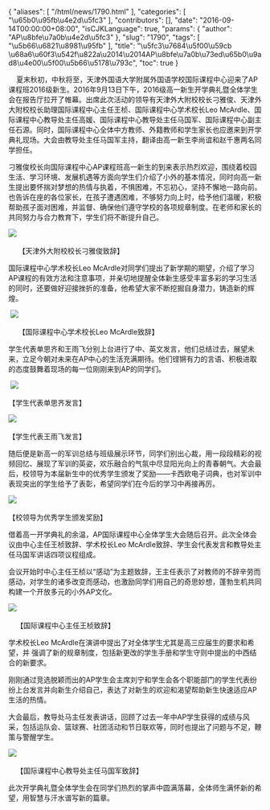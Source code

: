 {
    "aliases": [
        "/html/news/1790.html"
    ],
    "categories": [
        "\u65b0\u95fb\u4e2d\u5fc3"
    ],
    "contributors": [],
    "date": "2016-09-14T00:00:00+08:00",
    "isCJKLanguage": true,
    "params": {
        "author": "AP\u8bfe\u7a0b\u4e2d\u5fc3"
    },
    "slug": "1790",
    "tags": [
        "\u5b66\u6821\u8981\u95fb"
    ],
    "title": "\u5fc3\u7684\u5f00\u59cb \u68a6\u60f3\u542f\u822a\u2014\u2014AP\u8bfe\u7a0b\u73ed\u65b0\u9ad8\u4e00\u5f00\u5b66\u5178\u793c",
    "toc": true
}




  






    夏末秋初，中秋将至，天津外国语大学附属外国语学校国际课程中心迎来了AP课程班2016级新生。2016年9月13日下午，2016级高一新生开学典礼暨全体学生会在报告厅拉开了帷幕。出席此次活动的领导有天津外大附校校长刁雅俊、天津外大附校校长助理国际课程中心主任王桢、国际课程中心学术校长Leo McArdle、国际课程中心教导处主任高媛、国际课程中心教导处主任马国军、国际课程中心副主任石源。同时，国际课程中心全体中方教师、外籍教师和学生家长也应邀来到开学典礼现场。大会由教导处主任马国军主持，翻译由高一新生李尚谊和赵千惠两名同学担任。




刁雅俊校长向国际课程中心AP课程班高一新生的到来表示热烈欢迎，围绕着校园生活、学习环境、发展机遇等方面向学生们介绍了小外的基本情况，同时向高一新生提出要怀揣对梦想的热情与执着，不惧困难，不忘初心，坚持不懈地一路向前。也告诉在座的各位家长，在孩子遭遇困难，不够努力向上时，给予他们温暖，积极帮助孩子面对困难，并监督、确保他们遵守学校的各项规章制度。在老师和家长的共同努力与合力教育下，学生们将不断提升自己。




![](https://cdn.tfls.online/mirror/full/7a57d15f720d975a04570dedd91ad7ad29af5083.jpg) 




     【天津外大附校校长刁雅俊致辞】




国际课程中心学术校长Leo McArdle对同学们提出了新学期的期望，介绍了学习AP课程的有效方法和注意事项，并亲切地提醒全体新生感受丰富多彩的学习生活的同时，还要做好迎接挫折的准备，他希望大家不断挖掘自身潜力，铸造新的辉煌。




 ![](https://cdn.tfls.online/mirror/full/7e605bb00e8fc2e271d9ebe6bcdf990d9cc524b0.jpg)




     【国际课程中心学术校长Leo McArdle致辞】




学生代表单思齐和王雨飞分别上台进行了中、英文发言，他们总结过去，展望未来，立足今朝对未来在AP中心的生活充满期待。他们铿锵有力的言语、积极进取的态度鼓舞着现场的每一位刚刚来到AP的同学们。




 ![](https://cdn.tfls.online/mirror/full/e98b5a21866f6fa6e6b82bbff86c6d8adf0c292b.jpg)




【学生代表单思齐发言】




![](https://cdn.tfls.online/mirror/full/6dbe814414bee1edac0b78723f2b55a71f787c62.jpg) 
 



【学生代表王雨飞发言】




随后便是新高一的军训总结与班级展示环节，同学们别出心裁，用一段段精彩的视频回忆、展现了军训的英姿，欢乐融合的气氛中尽显阳光向上的青春朝气。大会最后，校领导为本届新生中的优秀学生颁发了奖励——卡西欧电子词典，也对军训中表现突出的学生给予了表彰，希望同学们在今后的学习中再接再厉。




![](https://cdn.tfls.online/mirror/full/0124c684db3843c2e8d4ebc00521786f56b11d04.jpg) 




【校领导为优秀学生颁发奖励】




借着高一开学典礼的余温，AP国际课程中心全体学生大会随后召开。此次全体会议由中心主任王桢致辞、学术校长Leo McArdle致辞、学生会代表发言和教导处主任马国军讲话四项议程组成。




会议开始时中心主任王桢以“感动”为主题致辞，王主任表示了对教师的不辞辛劳而感动，对学生的诸多改变而感动，也激励同学们用自己的奇思妙想，蓬勃生机共同构建一个开放多元的小外AP文化。




![](https://cdn.tfls.online/mirror/full/2860c05cc45bfd878933d45f21438691783155ff.jpg) 




    【国际课程中心主任王桢致辞】




学术校长Leo McArdle在演讲中提出了对全体学生尤其是高三应届生的要求和希望，并 强调了新的规章制度，包括新更改的学生手册和学生守则中提出的中西结合的新要求。




刚刚通过竞选脱颖而出的AP学生会主席刘宁和学生会各个职能部门的学生代表纷纷上台发言并向新生介绍自己，表达了对新生的欢迎和渴望帮助新生快速适应AP生活的热情。




大会最后，教导处马主任发表讲话，回顾了过去一年中AP学生获得的成绩与风采，包括运队会、篮球赛、社团活动和节日联欢等，同时也提出了问题与不足，鞭策与警醒学生。




![](https://cdn.tfls.online/mirror/full/501d9178a5342cad1e1b5ef0fd29b87752682499.jpg) 




    【国际课程中心教导处主任马国军致辞】




此次开学典礼暨全体学生会在同学们热烈的掌声中圆满落幕，全体师生满怀新的希望，用智慧与汗水谱写新的篇章。




  




